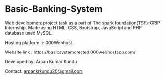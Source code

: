 # Basic-Banking-System
Web development project task as a part of The spark foundation(TSF)-GRIP Internship. Made using HTML, CSS, Bootstrap, JavaScript and PHP database used MySQL.

Hosting platform -> 000Webhost.

Website link : https://basicsystemcreated.000webhostapp.com/

Developed by: Arpan Kumar Kundu

Contact: arpankrkundu20@gmail.com
